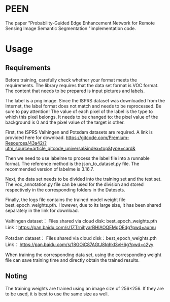 # PEEN
The paper "Probability-Guided Edge Enhancement Network for Remote Sensing Image Semantic Segmentation "implementation code.

# Usage
## Requirements
Before training, carefully check whether your format meets the requirements. The library requires that the data set format is VOC format. The content that needs to be prepared is input pictures and labels.

The label is a png image. Since the ISPRS dataset was downloaded from the Internet, the label format does not match and needs to be reprocessed. Be sure to pay attention! The value of each pixel of the label is the type to which this pixel belongs. It needs to be changed to: the pixel value of the background is 0 and the pixel value of the target is other.

First, the ISPRS Vaihingen and Potsdam datasets are required. A link is provided here for download.
https://gitcode.com/Premium-Resources/43a42/?utm_source=article_gitcode_universal&index=top&type=card&

Then we need to use labelme to process the label file into a runnable format. The reference method is the json_to_dataset.py file. The recommended version of labelme is 3.16.7.

Next, the data set needs to be divided into the training set and the test set. The voc_annotation.py file can be used for the division and stored respectively in the corresponding folders in the Datesets.

Finally, the logs file contains the trained model weight file best_epoch_weights.pth. However, due to its large size, it has been shared separately in the link for download.

Vaihingen dataset：
Files shared via cloud disk: best_epoch_weights.pth
Link：https://pan.baidu.com/s/1ZTrnihyarBHlAOQEMgOEdg?pwd=aumu

Potsdam dataset：
Files shared via cloud disk：best_epoch_weights.pth
Link： https://pan.baidu.com/s/18GOiC87AGtJ8IqhkI3vH6g?pwd=c2yy 

When training the corresponding data set, using the corresponding weight file can save training time and directly obtain the trained results.

## Noting
The training weights are trained using an image size of 256×256. If they are to be used, it is best to use the same size as well.
